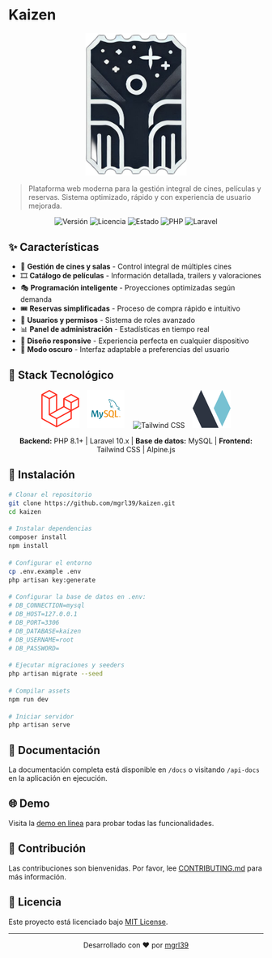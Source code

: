 # Kaizen

<p align="center">
  <img src="public/assets/images/logo.png" width="200" alt="Kaizen">
</p>

> Plataforma web moderna para la gestión integral de cines, películas y reservas. Sistema optimizado, rápido y con experiencia de usuario mejorada.

<p align="center">
  <img src="https://img.shields.io/badge/version-1.1.0-blue" alt="Versión">
  <img src="https://img.shields.io/badge/licencia-MIT-green" alt="Licencia">
  <img src="https://img.shields.io/badge/estado-en%20desarrollo-orange" alt="Estado">
  <img src="https://img.shields.io/badge/PHP-8.1+-8892BF" alt="PHP">
  <img src="https://img.shields.io/badge/Laravel-10.x-FF2D20" alt="Laravel">
</p>

## ✨ Características

- 🏢 **Gestión de cines y salas** - Control integral de múltiples cines
- 🎞️ **Catálogo de películas** - Información detallada, trailers y valoraciones
- 🎭 **Programación inteligente** - Proyecciones optimizadas según demanda
- 🎟️ **Reservas simplificadas** - Proceso de compra rápido e intuitivo
- 👥 **Usuarios y permisos** - Sistema de roles avanzado
- 📊 **Panel de administración** - Estadísticas en tiempo real
- 📱 **Diseño responsive** - Experiencia perfecta en cualquier dispositivo
- 🌙 **Modo oscuro** - Interfaz adaptable a preferencias del usuario

## 🔧 Stack Tecnológico

<p align="center">
  <img src="public/assets/images/laravel.png" width="75" height="75" alt="Laravel">&nbsp;&nbsp;&nbsp;
  <img src="public/assets/images/mysql.png" width="75" height="75" alt="MySQL">&nbsp;&nbsp;&nbsp;
  <img src="public/assets/images/tailwind.png" width="75" height="75" alt="Tailwind CSS">&nbsp;&nbsp;&nbsp;
  <img src="public/assets/images/alpinejs.png" width="75" height="75" alt="Alpine.js">
</p>

<p align="center">
  <b>Backend:</b> PHP 8.1+ | Laravel 10.x | <b>Base de datos:</b> MySQL | <b>Frontend:</b> Tailwind CSS | Alpine.js
</p>

## 🚀 Instalación

```bash
# Clonar el repositorio
git clone https://github.com/mgrl39/kaizen.git
cd kaizen

# Instalar dependencias
composer install
npm install

# Configurar el entorno
cp .env.example .env
php artisan key:generate

# Configurar la base de datos en .env:
# DB_CONNECTION=mysql
# DB_HOST=127.0.0.1
# DB_PORT=3306
# DB_DATABASE=kaizen
# DB_USERNAME=root
# DB_PASSWORD=

# Ejecutar migraciones y seeders
php artisan migrate --seed

# Compilar assets
npm run dev

# Iniciar servidor
php artisan serve
```

## 📝 Documentación

La documentación completa está disponible en `/docs` o visitando `/api-docs` en la aplicación en ejecución.

## 🌐 Demo

Visita la [demo en línea](https://kaizen-demo.ejemplo.com) para probar todas las funcionalidades.

## 👥 Contribución

Las contribuciones son bienvenidas. Por favor, lee [CONTRIBUTING.md](CONTRIBUTING.md) para más información.

## 📄 Licencia

Este proyecto está licenciado bajo [MIT License](LICENSE).

---

<p align="center">
  Desarrollado con ❤️ por <a href="https://github.com/mgrl39">mgrl39</a>
</p>